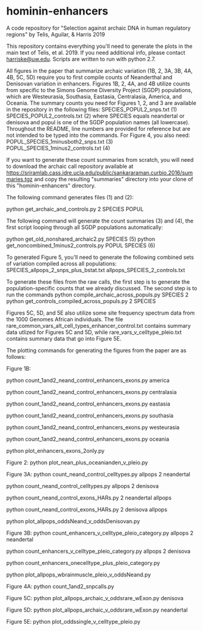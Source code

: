 # hominin-enhancers
A code repository for "Selection against archaic DNA in human regulatory regions" by Telis, Aguilar, &amp; Harris 2019

This repository contains everything you'll need to generate the plots in the main text of Telis, et al. 2019. If you need additional info, please contact harriske@uw.edu. Scripts are written to run with python 2.7.

All figures in the paper that summarize archaic variation (1B, 2, 3A, 3B, 4A, 4B, 5C, 5D) require you to first compile counts of Neanderthal and Denisovan variation in enhancers. Figures 1B, 2, 4A, and 4B utilize counts from specific to the Simons Genome Diversity Project (SGDP) populations, which are Westeurasia, Southasia, Eastasia, Centralasia, America, and Oceania. The summary counts you need for Figures 1, 2, and 3 are available in the repository in the following files:
  SPECIES_POPUL2_snps.txt (1)
  SPECIES_POPUL2_controls.txt (2)
where SPECIES equals neandertal or denisova and popul is one of the SGDP population names (all lowercase). Throughout the README, line numbers are provided for reference but are not intended to be typed into the commands. For Figure 4, you also need:
  POPUL_SPECIES_1minusboth2_snps.txt (3)
  POPUL_SPECIES_1minus2_controls.txt (4)

If you want to generate these count summaries from scratch, you will need to download the archaic call repository available at https://sriramlab.cass.idre.ucla.edu/public/sankararaman.curbio.2016/summaries.tgz and copy the resulting "summaries" directory into your clone of this "hominin-enhancers" directory. 

The following command generates files (1) and (2):

  python get_archaic_and_controls.py 2 SPECIES POPUL

The following command will generate the count summaries (3) and (4), the first script looping through all SGDP populations automatically:

  python get_old_nonshared_archaic2.py SPECIES (5)
  python get_noncombined_1minus2_controls.py POPUL SPECIES (6)
  
To generated Figure 5, you'll need to generate the following combined sets of variation compiled across all populations:
  SPECIES_allpops_2_snps_plus_bstat.txt
  allpops_SPECIES_2_controls.txt
  
To generate these files from the raw calls, the first step is to generate the population-specific counts that we already discussed. The second step is to run the commands
  python compile_archaic_across_populs.py SPECIES 2
  python get_controls_compiled_across_populs.py 2 SPECIES

Figures 5C, 5D, and 5E also utilize some site frequency spectrum data from the 1000 Genomes African individuals. The file rare_common_vars_alt_cell_types_enhancer_control.txt contains summary data utlized for Figures 5C and 5D, while rare_vars_v_celltype_pleio.txt contains summary data that go into Figure 5E. 

The plotting commands for generating the figures from the paper are as follows:

Figure 1B:

  python count_1and2_neand_control_enhancers_exons.py america
  
  python count_1and2_neand_control_enhancers_exons.py centralasia
  
  python count_1and2_neand_control_enhancers_exons.py eastasia
  
  python count_1and2_neand_control_enhancers_exons.py southasia  
  
  python count_1and2_neand_control_enhancers_exons.py westeurasia
  
  python count_1and2_neand_control_enhancers_exons.py oceania
  
  python plot_enhancers_exons_2only.py

Figure 2:
  python plot_nean_plus_oceanianden_v_pleio.py 

Figure 3A:
  python count_neand_control_celltypes.py allpops 2 neandertal
  
  python count_neand_control_celltypes.py allpops 2 denisova
  
  python count_neand_control_exons_HARs.py 2 neandertal allpops
  
  python count_neand_control_exons_HARs.py 2 denisova allpops
  
  python plot_allpops_oddsNeand_v_oddsDenisovan.py
  
Figure 3B:
  python count_enhancers_v_celltype_pleio_category.py allpops 2 neandertal
  
  python count_enhancers_v_celltype_pleio_category.py allpops 2 denisova
  
  python count_enhancers_onecelltype_plus_pleio_category.py
  
  python plot_allpops_wbrainmuscle_pleio_v_oddsNeand.py

Figure 4A:
  python count_1and2_snpcalls.py

Figure 5C:
  python plot_allpops_archaic_v_oddsrare_wExon.py denisova

Figure 5D:
  python plot_allpops_archaic_v_oddsrare_wExon.py neandertal 
  
Figure 5E:
  python plot_oddssingle_v_celltype_pleio.py
  
